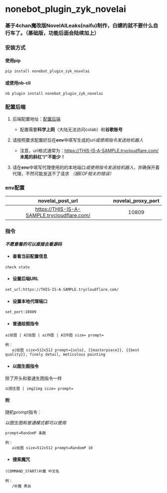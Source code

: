 # nonebot_plugin_zyk_novelai

### 基于4chan魔改版NovelAILeaks(naifu)制作，白嫖的就不要什么自行车了。（基础版，功能后面会陆续加上）

### 安装方式
#### 使用pip
```
pip install nonebot_plugin_zyk_novelai
```
#### 或使用nb-cli
```
nb plugin install nonebot_plugin_zyk_novelai
```

### 配置后端
1. 后端配置地址：[配置后端](https://colab.research.google.com/drive/1_Ma71L6uGbtt6UQyA3FjqW2lcZ5Bjck-)
   - 配置需要**科学上网**（大陆无法访问colab）和**谷歌账号**

2. 请按照要求配置好后在**env**中填写生成的url*或使用指令发送给机器人*
   - 注意，url格式通常为：https://THIS-IS-A-SAMPLE.trycloudflare.com/ **末尾的斜杠“/”不能少！**

3. 请在**env**中填写代理使用的的本地端口*或使用指令发送给机器人*，并确保开着代理，不然可能发送不了请求 *（报EOF相关的错误）*

### env配置

|              novelai_post_url               | novelai_proxy_port |
|:-------------------------------------------:|:------------------:|
| https://THIS-IS-A-SAMPLE.trycloudflare.com/ |       10809        |

### 指令
#### *不愿意看的可以直接去看源码*

- #### 查看当前配置信息
```
check state
```

- #### 设置后端URL
```
set_url:https://THIS-IS-A-SAMPLE.trycloudflare.com/
```

- #### 设置本地代理端口
```
set_port:10809
```

- #### 普通绘图指令
```
ai绘图 | AI绘图 | ai作图 | AI作图 size= prompt=

例：
   ai绘图 size=512x512 prompt={solo}, {{masterpiece}}, {{best quality}}, finely detail, meticulous painting
```

- #### 以图生图指令

除了开头和普通生图指令一样
```
以图生图 | img2img size= prompt=
```

#### 附

随机prompt指令：

*以图生图和普通模式都可以使用*
```
prompt=RandomP 条数

例：
   ai绘图 size=512x512 prompt=RandomP 10
```

- #### 搜索魔咒
```
(COMMAND_START)补魔 中文名

例：
   /补魔 黑丝
```